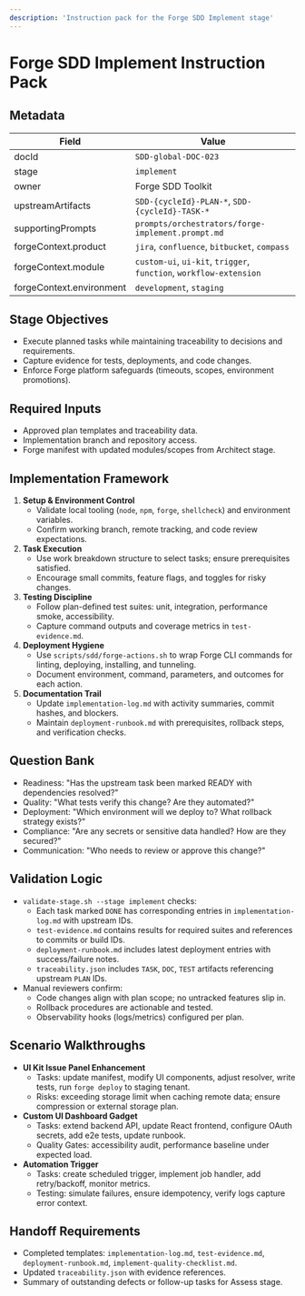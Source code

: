 ```yaml
---
description: 'Instruction pack for the Forge SDD Implement stage'
---
```


# Forge SDD Implement Instruction Pack

## Metadata
| Field | Value |
| --- | --- |
| docId | `SDD-global-DOC-023` |
| stage | `implement` |
| owner | Forge SDD Toolkit |
| upstreamArtifacts | `SDD-{cycleId}-PLAN-*`, `SDD-{cycleId}-TASK-*` |
| supportingPrompts | `prompts/orchestrators/forge-implement.prompt.md` |
| forgeContext.product | `jira`, `confluence`, `bitbucket`, `compass` |
| forgeContext.module | `custom-ui`, `ui-kit`, `trigger`, `function`, `workflow-extension` |
| forgeContext.environment | `development`, `staging` |

## Stage Objectives
- Execute planned tasks while maintaining traceability to decisions and requirements.
- Capture evidence for tests, deployments, and code changes.
- Enforce Forge platform safeguards (timeouts, scopes, environment promotions).

## Required Inputs
- Approved plan templates and traceability data.
- Implementation branch and repository access.
- Forge manifest with updated modules/scopes from Architect stage.

## Implementation Framework
1. **Setup & Environment Control**
   - Validate local tooling (`node`, `npm`, `forge`, `shellcheck`) and environment variables.
   - Confirm working branch, remote tracking, and code review expectations.
2. **Task Execution**
   - Use work breakdown structure to select tasks; ensure prerequisites satisfied.
   - Encourage small commits, feature flags, and toggles for risky changes.
3. **Testing Discipline**
   - Follow plan-defined test suites: unit, integration, performance smoke, accessibility.
   - Capture command outputs and coverage metrics in `test-evidence.md`.
4. **Deployment Hygiene**
   - Use `scripts/sdd/forge-actions.sh` to wrap Forge CLI commands for linting, deploying, installing, and tunneling.
   - Document environment, command, parameters, and outcomes for each action.
5. **Documentation Trail**
   - Update `implementation-log.md` with activity summaries, commit hashes, and blockers.
   - Maintain `deployment-runbook.md` with prerequisites, rollback steps, and verification checks.

## Question Bank
- Readiness: "Has the upstream task been marked READY with dependencies resolved?"
- Quality: "What tests verify this change? Are they automated?"
- Deployment: "Which environment will we deploy to? What rollback strategy exists?"
- Compliance: "Are any secrets or sensitive data handled? How are they secured?"
- Communication: "Who needs to review or approve this change?"

## Validation Logic
- `validate-stage.sh --stage implement` checks:
  - Each task marked `DONE` has corresponding entries in `implementation-log.md` with upstream IDs.
  - `test-evidence.md` contains results for required suites and references to commits or build IDs.
  - `deployment-runbook.md` includes latest deployment entries with success/failure notes.
  - `traceability.json` includes `TASK`, `DOC`, `TEST` artifacts referencing upstream `PLAN` IDs.
- Manual reviewers confirm:
  - Code changes align with plan scope; no untracked features slip in.
  - Rollback procedures are actionable and tested.
  - Observability hooks (logs/metrics) configured per plan.

## Scenario Walkthroughs
- **UI Kit Issue Panel Enhancement**
  - Tasks: update manifest, modify UI components, adjust resolver, write tests, run `forge deploy` to staging tenant.
  - Risks: exceeding storage limit when caching remote data; ensure compression or external storage plan.
- **Custom UI Dashboard Gadget**
  - Tasks: extend backend API, update React frontend, configure OAuth secrets, add e2e tests, update runbook.
  - Quality Gates: accessibility audit, performance baseline under expected load.
- **Automation Trigger**
  - Tasks: create scheduled trigger, implement job handler, add retry/backoff, monitor metrics.
  - Testing: simulate failures, ensure idempotency, verify logs capture error context.

## Handoff Requirements
- Completed templates: `implementation-log.md`, `test-evidence.md`, `deployment-runbook.md`, `implement-quality-checklist.md`.
- Updated `traceability.json` with evidence references.
- Summary of outstanding defects or follow-up tasks for Assess stage.
